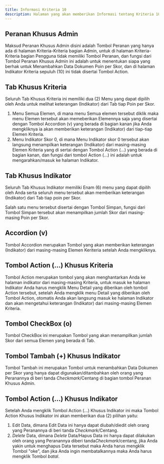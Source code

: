 ```yaml
---
title: Informasi Kriteria 10
description: Halaman yang akan memberikan Informasi tentang Kriteria 10
---
```


## Peranan Khusus Admin
Maksud Peranan Khusus Admin disini adalah Tombol Peranan yang hanya ada di halaman Kriteria-Kriteria bagian Admin, untuk di halaman Kriteria-Kriteria bagian Pengguna tidak memiliki Tombol Peranan, dan fungsi dari Tombol Peranan Khusus Admin ini adalah untuk menentukan siapa yang berhak untuk Menambahkan Data Dokumen Poin per Skor, dan di halaman Indikator Kriteria sepuluh (10) ini tidak disertai Tombol Action.

## Tab Khusus Kriteria
Seluruh Tab Khusus Kriteria ini memiliki dua (2) Menu yang dapat dipilih oleh Anda untuk melihat keterangan (Indikator) dari Tab tiap Poin per Skor.
1. Menu Semua Elemen, di mana menu Semua elemen tersebut diklik maka menu Elemen tersebut akan memeberikan Elemennya saja yang disertai dengan Tombol Accordion (v) yang berada di bagian kanan jika Anda mengkliknya ia akan memberikan keterangan (Indikator) dari tiap-tiap Elemen Kriteria.
1. Menu Indikator Skor 0, di mana Menu Indikator skor 0 tersebut akan langsung menampilkan keterangan (Indikator) dari masing-masing Elemen Kriteria yang di sertai dengan Tombol Action (...) yang berada di bagian kanan, dan fungsi dari tombol Action (...) ini adalah untuk mengarahkan/masuk ke halaman Indikator.

## Tab Khusus Indikator 
Seluruh Tab Khusus Indikator memiliki Enam (6) menu yang dapat dipilih oleh Anda serta seluruh menu tersebut akan memberikan keterangan (Indikator) dari Tab tiap poin per Skor.

Salah satu menu tersebut disertai dengan Tombol Simpan, fungsi dari Tombol Simpan tersebut akan menampilkan jumlah Skor dari masing-masing Poin per Skor.

## Accordion (v)
Tombol Accordion merupakan Tombol yang akan memberikan keterangan (Indikator) dari masing-masing Elemen Keriteria setelah Anda mengkliknya.

## Tombol Action (...) Khusus Kriteria  
Tombol Action merupakan tombol yang akan menghantarkan Anda ke halaman indikator dari masing-masing Kriteria, untuk masuk ke halaman Indikator Anda harus mengklik Menu Detail yang diberikan oleh tombol Action tersebut, setelah Anda mengklik menu Detail yang diberikan oleh Tombol Action, otomatis Anda akan langsung masuk ke halaman Indikator dan akan mengetahui keterangan (Indikator) dari masing-masing Elemen Kriteria. 

## Tombol CheckBox (o)
Tombol CheckBox ini merupakan Tombol yang akan menampilkan jumlah Skor dari semua Elemen yang berada di Tab.

## Tombol Tambah (+) Khusus Indikator
Tombol Tambah ini merupakan Tombol untuk menambahkan Data Dokumen per Skor yang hanya dapat digunakan/ditambahkan oleh orang yang Peranannya di beri tanda *Checkmark*/Centang di bagian tombol Peranan Khusus Admin.

## Tombol Action (...) Khusus Indikator
Setelah Anda mengklik Tombol Action (...) Khusus Indikator ini maka Tombol Action Khusus Indikator ini akan memberikan dua (2) pilihan yaitu:

1. Edit Data, dimana Edit Data ini hanya dapat diubah/diedit oleh orang yang Peranannya di beri tanda *Checkmark*/Centang.
1. *Delete* Data, dimana *Delete* Data/Hapus Data ini hanya dapat dilakukan oleh orang yang Peranannya diberi tanda*Checkmark*/centang, jika Anda yakin untuk menghapus Data tersebut maka Anda harus mengklik Tombol "oke", dan jika Anda ingin membatalkannya maka Anda harus mengklik Tombol *batal*.




